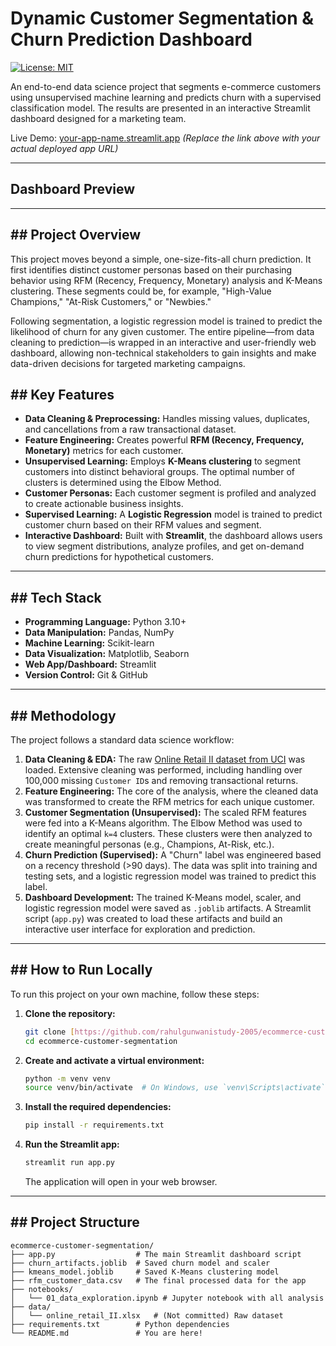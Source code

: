 # Dynamic Customer Segmentation & Churn Prediction Dashboard

[![License: MIT](https://img.shields.io/badge/License-MIT-yellow.svg)](https://opensource.org/licenses/MIT)

An end-to-end data science project that segments e-commerce customers using unsupervised machine learning and predicts churn with a supervised classification model. The results are presented in an interactive Streamlit dashboard designed for a marketing team.

Live Demo: [your-app-name.streamlit.app](https://your-app-name.streamlit.app)
*(Replace the link above with your actual deployed app URL)*

---

## Dashboard Preview



---

## ## Project Overview

This project moves beyond a simple, one-size-fits-all churn prediction. It first identifies distinct customer personas based on their purchasing behavior using RFM (Recency, Frequency, Monetary) analysis and K-Means clustering. These segments could be, for example, "High-Value Champions," "At-Risk Customers," or "Newbies."

Following segmentation, a logistic regression model is trained to predict the likelihood of churn for any given customer. The entire pipeline—from data cleaning to prediction—is wrapped in an interactive and user-friendly web dashboard, allowing non-technical stakeholders to gain insights and make data-driven decisions for targeted marketing campaigns.

## ## Key Features

- **Data Cleaning & Preprocessing:** Handles missing values, duplicates, and cancellations from a raw transactional dataset.
- **Feature Engineering:** Creates powerful **RFM (Recency, Frequency, Monetary)** metrics for each customer.
- **Unsupervised Learning:** Employs **K-Means clustering** to segment customers into distinct behavioral groups. The optimal number of clusters is determined using the Elbow Method.
- **Customer Personas:** Each customer segment is profiled and analyzed to create actionable business insights.
- **Supervised Learning:** A **Logistic Regression** model is trained to predict customer churn based on their RFM values and segment.
- **Interactive Dashboard:** Built with **Streamlit**, the dashboard allows users to view segment distributions, analyze profiles, and get on-demand churn predictions for hypothetical customers.

---

## ## Tech Stack

- **Programming Language:** Python 3.10+
- **Data Manipulation:** Pandas, NumPy
- **Machine Learning:** Scikit-learn
- **Data Visualization:** Matplotlib, Seaborn
- **Web App/Dashboard:** Streamlit
- **Version Control:** Git & GitHub

---

## ## Methodology

The project follows a standard data science workflow:

1.  **Data Cleaning & EDA:** The raw [Online Retail II dataset from UCI](https://archive.ics.uci.edu/dataset/502/online+retail+ii) was loaded. Extensive cleaning was performed, including handling over 100,000 missing `Customer ID`s and removing transactional returns.
2.  **Feature Engineering:** The core of the analysis, where the cleaned data was transformed to create the RFM metrics for each unique customer.
3.  **Customer Segmentation (Unsupervised):** The scaled RFM features were fed into a K-Means algorithm. The Elbow Method was used to identify an optimal `k=4` clusters. These clusters were then analyzed to create meaningful personas (e.g., Champions, At-Risk, etc.).
4.  **Churn Prediction (Supervised):** A "Churn" label was engineered based on a recency threshold (>90 days). The data was split into training and testing sets, and a logistic regression model was trained to predict this label.
5.  **Dashboard Development:** The trained K-Means model, scaler, and logistic regression model were saved as `.joblib` artifacts. A Streamlit script (`app.py`) was created to load these artifacts and build an interactive user interface for exploration and prediction.

---

## ## How to Run Locally

To run this project on your own machine, follow these steps:

1.  **Clone the repository:**
    ```bash
    git clone [https://github.com/rahulgunwanistudy-2005/ecommerce-customer-segmentation.git](https://github.com/rahulgunwanistudy-2005/ecommerce-customer-segmentation.git)
    cd ecommerce-customer-segmentation
    ```

2.  **Create and activate a virtual environment:**
    ```bash
    python -m venv venv
    source venv/bin/activate  # On Windows, use `venv\Scripts\activate`
    ```

3.  **Install the required dependencies:**
    ```bash
    pip install -r requirements.txt
    ```

4.  **Run the Streamlit app:**
    ```bash
    streamlit run app.py
    ```
    The application will open in your web browser.

---

## ## Project Structure
```
ecommerce-customer-segmentation/
├── app.py                  # The main Streamlit dashboard script
├── churn_artifacts.joblib  # Saved churn model and scaler
├── kmeans_model.joblib     # Saved K-Means clustering model
├── rfm_customer_data.csv   # The final processed data for the app
├── notebooks/
│   └── 01_data_exploration.ipynb # Jupyter notebook with all analysis
├── data/
│   └── online_retail_II.xlsx   # (Not committed) Raw dataset
├── requirements.txt        # Python dependencies
└── README.md               # You are here!
```